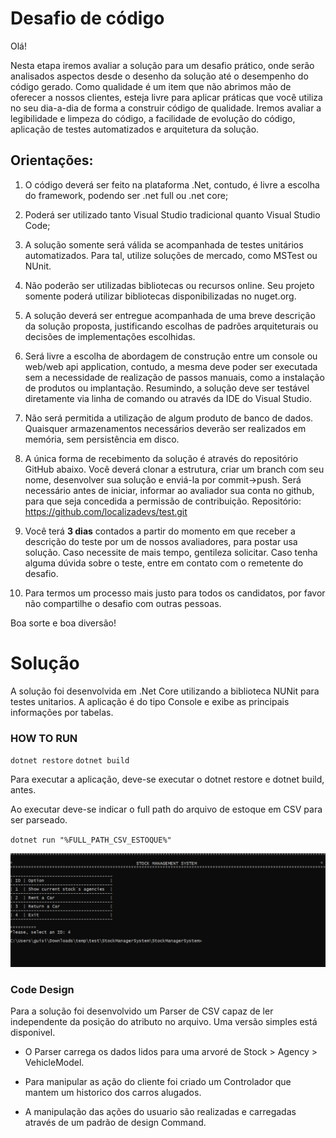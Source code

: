 ﻿# Desafio de código
Olá!

Nesta etapa iremos avaliar a solução para um desafio prático, onde serão analisados aspectos desde o desenho da solução até o desempenho do código gerado. 
Como qualidade é um item que não abrimos mão de oferecer a nossos clientes, esteja livre para aplicar práticas que você utiliza no seu dia-a-dia de forma a construir código de qualidade.
Iremos avaliar a legibilidade e limpeza do código, a facilidade de evolução do código, aplicação de testes automatizados e arquitetura da solução.

## Orientações:

1) O código deverá ser feito na plataforma .Net, contudo, é livre a escolha do framework, podendo ser .net full ou .net core;

2) Poderá ser utilizado tanto Visual Studio tradicional quanto Visual Studio Code;

3) A solução somente será válida se acompanhada de testes unitários automatizados. Para tal, utilize soluções de mercado, como MSTest ou NUnit.

4) Não poderão ser utilizadas bibliotecas ou recursos online. Seu projeto somente poderá utilizar bibliotecas disponibilizadas no nuget.org. 

5) A solução deverá ser entregue acompanhada de uma breve descrição da solução proposta, justificando escolhas de padrões arquiteturais ou decisões de implementações escolhidas.

6) Será livre a escolha de abordagem de construção entre um console ou web/web api application, contudo, a mesma deve poder ser executada sem a necessidade de realização de passos manuais, como a instalação de produtos ou implantação. Resumindo, a solução deve ser testável diretamente via linha de comando ou através da IDE do Visual Studio.

7) Não será permitida a utilização de algum produto de banco de dados. Quaisquer armazenamentos necessários deverão ser realizados em memória, sem persistência em disco.

8) A única forma de recebimento da solução é através do repositório GitHub abaixo. Você deverá clonar a estrutura, criar um branch com seu nome, desenvolver sua solução e enviá-la por commit->push. Será necessário antes de iniciar, informar ao avaliador sua conta no github, para que seja concedida a permissão de contribuição.
Repositório: https://github.com/localizadevs/test.git

9) Você terá **3 dias** contados a partir do momento em que receber a descrição do teste por um de nossos avaliadores, para postar usa solução. Caso necessite de mais tempo, gentileza solicitar. Caso tenha alguma dúvida sobre o teste, entre em contato com o remetente do desafio.

10) Para termos um processo mais justo para todos os candidatos, por favor não compartilhe o desafio com outras pessoas.

Boa sorte e boa diversão!


# Solução
A solução foi desenvolvida em .Net Core utilizando a biblioteca NUNit para testes unitarios. A aplicação é do tipo Console e exibe as principais informações por tabelas.

### HOW TO RUN
`dotnet restore`
`dotnet build`

Para executar a aplicação, deve-se  executar o dotnet restore e dotnet build, antes.


 Ao executar deve-se indicar o full path do arquivo de estoque em CSV para ser parseado.
 
`dotnet run "%FULL_PATH_CSV_ESTOQUE%"`


![Screenshot](sample.PNG)


### Code Design

 Para a solução foi desenvolvido um Parser de CSV capaz de ler independente da posição do atributo no arquivo. Uma versão simples está disponivel.

* O Parser carrega os dados lidos para uma arvoré de Stock > Agency > VehicleModel.

* Para manipular as ação do cliente foi criado um Controlador que mantem um historico dos carros alugados. 

* A manipulação das ações do usuario são realizadas e carregadas através de um padrão de design Command.
